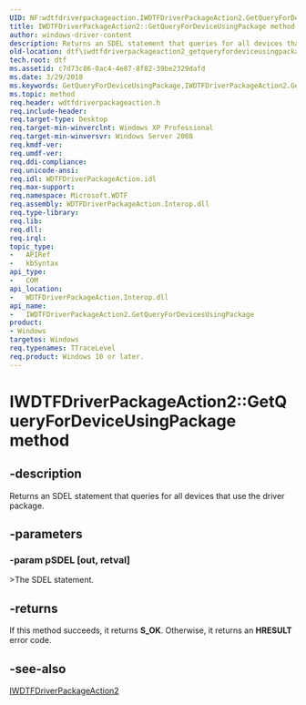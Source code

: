 ```yaml
---
UID: NF:wdtfdriverpackageaction.IWDTFDriverPackageAction2.GetQueryForDeviceUsingPackage
title: IWDTFDriverPackageAction2::GetQueryForDeviceUsingPackage method
author: windows-driver-content
description: Returns an SDEL statement that queries for all devices that use the driver package.
old-location: dtf\iwdtfdriverpackageaction2_getqueryfordeviceusingpackage.htm
tech.root: dtf
ms.assetid: c7d73c86-0ac4-4e87-8f82-39be2329dafd
ms.date: 3/29/2018
ms.keywords: GetQueryForDeviceUsingPackage,IWDTFDriverPackageAction2.GetQueryForDeviceUsingPackage, GetQueryForDevicesUsingPackage method [Windows Device Testing Framework], GetQueryForDevicesUsingPackage method [Windows Device Testing Framework], IWDTFDriverPackageAction2 interface, IWDTFDriverPackageAction2, IWDTFDriverPackageAction2 interface [Windows Device Testing Framework], GetQueryForDevicesUsingPackage method, IWDTFDriverPackageAction2::GetQueryForDeviceUsingPackage, IWDTFDriverPackageAction2::GetQueryForDevicesUsingPackage, Microsoft.WDTF.IWDTFDriverPackageAction2.GetQueryForDevicesUsingPackage, Microsoft::WDTF::IWDTFDriverPackageAction2::GetQueryForDevicesUsingPackage, dtf.iwdtfdriverpackageaction2_getqueryfordeviceusingpackage, wdtfdriverpackageaction/IWDTFDriverPackageAction2::GetQueryForDevicesUsingPackage
ms.topic: method
req.header: wdtfdriverpackageaction.h
req.include-header:
req.target-type: Desktop
req.target-min-winverclnt: Windows XP Professional
req.target-min-winversvr: Windows Server 2008
req.kmdf-ver:
req.umdf-ver:
req.ddi-compliance:
req.unicode-ansi:
req.idl: WDTFDriverPackageAction.idl
req.max-support:
req.namespace: Microsoft.WDTF
req.assembly: WDTFDriverPackageAction.Interop.dll
req.type-library:
req.lib:
req.dll:
req.irql:
topic_type:
-	APIRef
-	kbSyntax
api_type:
-	COM
api_location:
-	WDTFDriverPackageAction.Interop.dll
api_name:
-	IWDTFDriverPackageAction2.GetQueryForDevicesUsingPackage
product:
- Windows
targetos: Windows
req.typenames: TTraceLevel
req.product: Windows 10 or later.
---
```


# IWDTFDriverPackageAction2::GetQueryForDeviceUsingPackage method


## -description


Returns an SDEL statement that queries for all devices that use the driver package.


## -parameters




### -param pSDEL [out, retval]

&gt;The SDEL statement.


## -returns



If this method succeeds, it returns <b xmlns:loc="http://microsoft.com/wdcml/l10n">S_OK</b>. Otherwise, it returns an <b xmlns:loc="http://microsoft.com/wdcml/l10n">HRESULT</b> error code.




## -see-also




<a href="https://msdn.microsoft.com/library/windows/hardware/hh406427">IWDTFDriverPackageAction2</a>
 

 

